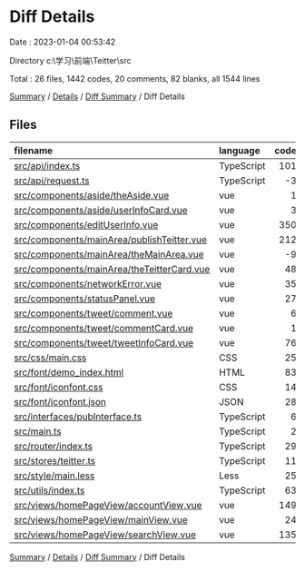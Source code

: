 # Diff Details

Date : 2023-01-04 00:53:42

Directory c:\\学习\\前端\\Teitter\\src

Total : 26 files,  1442 codes, 20 comments, 82 blanks, all 1544 lines

[Summary](results.md) / [Details](details.md) / [Diff Summary](diff.md) / Diff Details

## Files
| filename | language | code | comment | blank | total |
| :--- | :--- | ---: | ---: | ---: | ---: |
| [src/api/index.ts](/src/api/index.ts) | TypeScript | 101 | -1 | 2 | 102 |
| [src/api/request.ts](/src/api/request.ts) | TypeScript | -3 | 0 | 1 | -2 |
| [src/components/aside/theAside.vue](/src/components/aside/theAside.vue) | vue | 1 | 0 | 0 | 1 |
| [src/components/aside/userInfoCard.vue](/src/components/aside/userInfoCard.vue) | vue | 3 | 0 | 0 | 3 |
| [src/components/editUserInfo.vue](/src/components/editUserInfo.vue) | vue | 350 | 7 | 12 | 369 |
| [src/components/mainArea/publishTeitter.vue](/src/components/mainArea/publishTeitter.vue) | vue | 212 | 0 | 17 | 229 |
| [src/components/mainArea/theMainArea.vue](/src/components/mainArea/theMainArea.vue) | vue | -9 | 0 | 1 | -8 |
| [src/components/mainArea/theTeitterCard.vue](/src/components/mainArea/theTeitterCard.vue) | vue | 48 | 0 | 2 | 50 |
| [src/components/networkError.vue](/src/components/networkError.vue) | vue | 35 | 0 | 3 | 38 |
| [src/components/statusPanel.vue](/src/components/statusPanel.vue) | vue | 27 | 0 | 0 | 27 |
| [src/components/tweet/comment.vue](/src/components/tweet/comment.vue) | vue | 6 | 0 | 1 | 7 |
| [src/components/tweet/commentCard.vue](/src/components/tweet/commentCard.vue) | vue | 1 | 0 | 0 | 1 |
| [src/components/tweet/tweetInfoCard.vue](/src/components/tweet/tweetInfoCard.vue) | vue | 76 | 0 | 1 | 77 |
| [src/css/main.css](/src/css/main.css) | CSS | 25 | 0 | 1 | 26 |
| [src/font/demo_index.html](/src/font/demo_index.html) | HTML | 83 | 0 | 13 | 96 |
| [src/font/iconfont.css](/src/font/iconfont.css) | CSS | 14 | 0 | 4 | 18 |
| [src/font/iconfont.json](/src/font/iconfont.json) | JSON | 28 | 0 | 0 | 28 |
| [src/interfaces/pubInterface.ts](/src/interfaces/pubInterface.ts) | TypeScript | 6 | 0 | 0 | 6 |
| [src/main.ts](/src/main.ts) | TypeScript | 2 | 0 | 0 | 2 |
| [src/router/index.ts](/src/router/index.ts) | TypeScript | 29 | 0 | 0 | 29 |
| [src/stores/teitter.ts](/src/stores/teitter.ts) | TypeScript | 11 | 0 | 2 | 13 |
| [src/style/main.less](/src/style/main.less) | Less | 25 | 1 | 4 | 30 |
| [src/utils/index.ts](/src/utils/index.ts) | TypeScript | 63 | 13 | 3 | 79 |
| [src/views/homePageView/accountView.vue](/src/views/homePageView/accountView.vue) | vue | 149 | 0 | 7 | 156 |
| [src/views/homePageView/mainView.vue](/src/views/homePageView/mainView.vue) | vue | 24 | 0 | 1 | 25 |
| [src/views/homePageView/searchView.vue](/src/views/homePageView/searchView.vue) | vue | 135 | 0 | 7 | 142 |

[Summary](results.md) / [Details](details.md) / [Diff Summary](diff.md) / Diff Details
